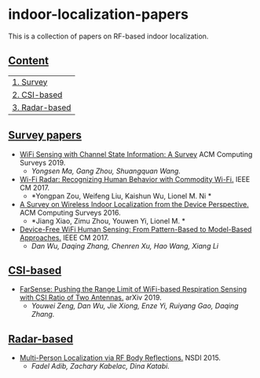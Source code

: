 # indoor-localization-papers

This is a collection of papers on RF-based indoor localization. 

## [Content](#content)

<table>
<tr><td colspan="2"><a href="#survey-papers">1. Survey </a></td></tr> 
<tr><td colspan="2"><a href="#csi-based">2. CSI-based </a></td></tr> 
<tr><td colspan="2"><a href="#radar-based">3. Radar-based</a></td></tr>
</table>


## [Survey papers](#content)
- [WiFi Sensing with Channel State Information: A Survey](https://dl.acm.org/doi/10.1145/3310194) ACM Computing Surveys 2019.
  - *Yongsen Ma, Gang Zhou, Shuangquan Wang.*
- [Wi-Fi Radar: Recognizing Human Behavior with Commodity Wi-Fi.](https://ieeexplore.ieee.org/document/8067694) IEEE CM 2017.
  - *Yongpan Zou, Weifeng Liu, Kaishun Wu, Lionel M. Ni *
- [A Survey on Wireless Indoor Localization from the Device Perspective.](https://dl.acm.org/doi/10.1145/2933232) ACM Computing Surveys 2016.
  - *Jiang Xiao, Zimu Zhou, Youwen Yi, Lionel M. *
- [Device-Free WiFi Human Sensing: From Pattern-Based to Model-Based Approaches.](https://ieeexplore.ieee.org/document/8067692) IEEE CM 2017.
  - *Dan Wu, Daqing Zhang, Chenren Xu, Hao Wang, Xiang Li*

## [CSI-based](#content)

- [FarSense: Pushing the Range Limit of WiFi-based Respiration Sensing with CSI Ratio of Two Antennas.](https://arxiv.org/pdf/1907.03994.pdf) arXiv 2019.
  - *Youwei Zeng, Dan Wu, Jie Xiong, Enze Yi, Ruiyang Gao, Daqing Zhang.*

## [Radar-based](#content)
- [Multi-Person Localization via RF Body Reflections.](http://witrack.csail.mit.edu/witrack2-paper.pdf) NSDI 2015.
  - *Fadel Adib, Zachary Kabelac, Dina Katabi.*
